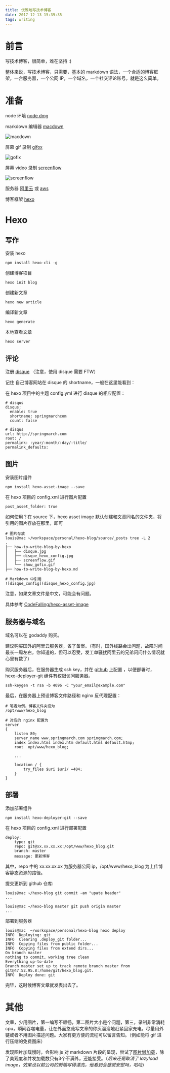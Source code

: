 ```yaml
---
title: 优雅地写技术博客
date: 2017-12-13 15:39:35
tags: writing
---
```


# 前言

写技术博客，很简单，难在坚持 :)

整体来说，写技术博客，只需要，基本的 markdown 语法，一个合适的博客框架，一台服务器，一个公网 IP，一个域名，一个社交评论账号。就是这么简单。

# 准备

node 环境 [node dmg](https://nodejs.org/en/download/)

markdown 编辑器 [macdown](https://macdown.uranusjr.com/)

![macdown](https://macdown.uranusjr.com/static/images/macdown-demo.png)

屏幕 gif 录制 [gifox](https://gifox.io/)

![gofix](https://gifox.io/image/free-selection@2x.jpg)

屏幕 video 录制 [screenflow](https://www.telestream.net/screenflow/)

![screenflow](http://soft.macx.cn/upload/softicon1/201211301376.jpg)

服务器 [阿里云](https://www.aliyun.com/product/ecs) 或 [aws](https://aws.amazon.com/ecs)

博客框架 [hexo](https://hexo.io)

# Hexo

## 写作

安装 hexo

```
npm install hexo-cli -g
```

创建博客项目

```
hexo init blog
```

创建新文章

```
hexo new article
```

编译新文章

```
hexo generate
```

本地查看文章

```
hexo server
```
	
## 评论


注册 [disque](https://disqus.com/) （注意，使用 disque 需要 FTW）
	
记住 自己博客网站在 disque 的 shortname，一般在这里能看到：

在 hexo 项目中的主题 config.yml 进行 disque 的相应配置：

```
# disqus
disqus:
  enable: true
  shortname: springmarchcom
  count: false

# disqus
url: http://springmarch.com
root: /
permalink: :year/:month/:day/:title/
permalink_defaults:
```

## 图片

安装图片组件

```
npm install hexo-asset-image --save
```

在 hexo 项目的 config.xml 进行图片配置

```
post_asset_folder: true
```

如何使用？在 source 下，hexo asset image 默认创建和文章同名的文件夹，将引用的图片存放在那里，即可

```
# 图片存放
louis@mac ~/workspace/personal/hexo-blog/source/_posts tree -L 2
.
├── how-to-write-blog-by-hexo
│   ├── disque.jpg
│   ├── disque_hexo_config.jpg
│   ├── screenflow.gif
│   └── show_gofix.gif
├── how-to-write-blog-by-hexo.md

# Markdown 中引用
![disque_config](disque_hexo_config.jpg)
```

注意，如果文章文件是中文，可能会有问题。

具体参考 [CodeFalling/hexo-asset-image](https://github.com/CodeFalling/hexo-asset-image)

## 服务器与域名

域名可以在 godaddy 购买。

建议购买国外的阿里云服务器，省了备案。（有时，国外线路会出问题，故障时间最长一周左右，你知道的，但可以忍受，发工单骚扰阿里云的兄弟问问什么情况就心里有数了）

购买服务器后，在服务器生成 ssh key，并在 [github](https://github.com/settings/keys) 上配置 ，以便部署时，hexo-deployer-git 组件有权限访问服务器。

```
ssh-keygen -t rsa -b 4096 -C "your_email@example.com"
```

最后，在服务器上预设博客文件路径和 nginx 反代理配置：

```
# 笔者为例，博客文件夹设为
/opt/www/hexo_blog

# 对应的 nginx 配置为
server
{
    listen 80;
    server_name www.springmarch.com springmarch.com;
    index index.html index.htm default.html default.htmp;
    root  opt/www/hexo_blog;

    ...

    location / {
        try_files $uri $uri/ =404;
    }
}
```

## 部署

添加部署组件

```
npm install hexo-deployer-git --save
```

在 hexo 项目的 config.xml 进行部署配置

```
deploy:
    type: git
    repo: git@xx.xx.xx.xx:/opt/www/hexo_blog.git
    branch: master           
    message: 更新博客
```

其中，repo 中的 xx.xx.xx.xx 为服务器公网 ip，/opt/www/hexo_blog 为上传博客静态资源的路径。

提交更新到 github 仓库:

```
louis@mac ~/hexo-blog git commit -am "upate header"
...
 
louis@mac ~/hexo-blog master git push origin master
...
```
   
部署到服务器 

```
louis@mac  ~/workspace/personal/hexo-blog hexo deploy
INFO  Deploying: git
INFO  Clearing .deploy_git folder...
INFO  Copying files from public folder...
INFO  Copying files from extend dirs...
On branch master
nothing to commit, working tree clean
Everything up-to-date
Branch master set up to track remote branch master from git@47.52.95.8:/home/git/hexo_blog.git.
INFO  Deploy done: git
```

完毕，这时候博客文章就发表出去了。


# 其他

文章，少用图片，第一编写不顺畅，第二图片大小是个问题，第三，录制非常消耗 cpu，瞬间吞噬电量，让在外面悠哉写文章的你灰溜溜地赶紧回家充电。尽量用外链或者不用图片描述问题。大家有更方便的流程可以留言告知。（例如能将 gif 进行压缩的免费图床）

发现图片加载慢时，会影响 js 对 markdown 片段的呈现，尝试了[图片懒加载](https://www.npmjs.com/package/hexo-lazyload-image)，除了美观度和并发加载数只有3个不满外，还能接受。（*后来还是取消了 lazyload image，效果没以前公司的前端写得漂亮，他看到会感觉安慰吗，哈哈*）
